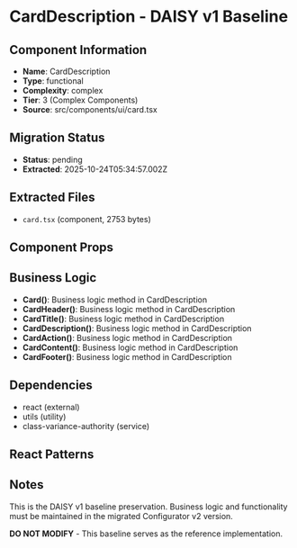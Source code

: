 # CardDescription - DAISY v1 Baseline

## Component Information

- **Name**: CardDescription
- **Type**: functional
- **Complexity**: complex
- **Tier**: 3 (Complex Components)
- **Source**: src/components/ui/card.tsx

## Migration Status

- **Status**: pending
- **Extracted**: 2025-10-24T05:34:57.002Z

## Extracted Files

- `card.tsx` (component, 2753 bytes)

## Component Props



## Business Logic

- **Card()**: Business logic method in CardDescription
- **CardHeader()**: Business logic method in CardDescription
- **CardTitle()**: Business logic method in CardDescription
- **CardDescription()**: Business logic method in CardDescription
- **CardAction()**: Business logic method in CardDescription
- **CardContent()**: Business logic method in CardDescription
- **CardFooter()**: Business logic method in CardDescription

## Dependencies

- react (external)
- utils (utility)
- class-variance-authority (service)

## React Patterns



## Notes

This is the DAISY v1 baseline preservation. Business logic and functionality
must be maintained in the migrated Configurator v2 version.

**DO NOT MODIFY** - This baseline serves as the reference implementation.
